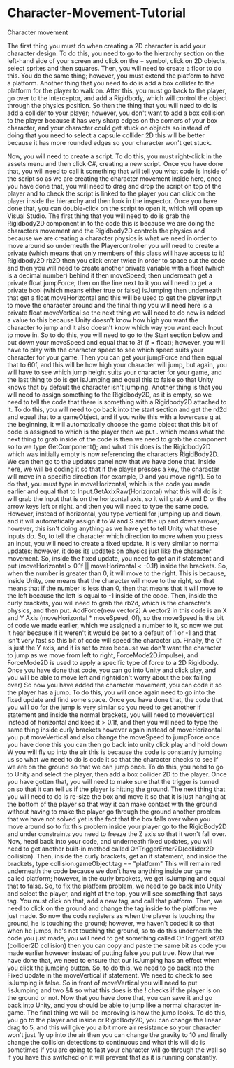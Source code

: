 # Character-Movement-Tutorial

Character movement

The first thing you must do when creating a 2D character is add your character design. To do this, you need to go to the hierarchy section on the left-hand side of your screen and click on the + symbol, click on 2D objects, select sprites and then squares. Then, you will need to create a floor to do this. You do the same thing; however, you must extend the platform to have a platform. Another thing that you need to do is add a box collider to the platform for the player to walk on. After this, you must go back to the player, go over to the interceptor, and add a Rigidbody, which will control the object through the physics position. So then the thing that you will need to do is add a collider to your player; however, you don't want to add a box collision to the player because it has very sharp edges on the corners of your box character, and your character could get stuck on objects so instead of doing that you need to select a capsule collider 2D this will be better because it has more rounded edges so your character won't get stuck.

Now, you will need to create a script. To do this, you must right-click in the assets menu and then click C#, creating a new script. Once you have done that, you will need to call it something that will tell you what code is inside of the script so as we are creating the character movement inside here, once you have done that, you will need to drag and drop the script on top of the player and to check the script is linked to the player you can click on the player inside the hierarchy and then look in the inspector.
Once you have done that, you can double-click on the script to open it, which will open up Visual Studio.
The first thing that you will need to do is grab the Rigidbody2D component in to the code this is because we are doing the characters movement and the Rigidbody2D controls the physics and because we are creating a character physics is what we need in order to move around so underneath the Playercontroller you will need to create a private (which means that only members of this class will have access to it) Rigidbody2D rb2D then you click enter twice in order to space out the code and then you will need to create another private variable with a float (which is a decimal number) behind it then moveSpeed; then underneath get a private float jumpForce; then on the line next to it you will need to get a private bool (which means either true or false) isJumping then underneath that get a float moveHorizontal and this will be used to get the player input to move the character around and the final thing you will need here is a private float moveVertical so the next thing we will need to do now is added a value to this because Unity doesn't know how high you want the character to jump and it also doesn't know which way you want each Input to move in. So to do this, you will need to go to the Start section below and put down your moveSpeed and equal that to 3f (f = float); however, you will have to play with the character speed to see which speed suits your character for your game. Then you can get your jumpForce and then equal that to 60f, and this will be how high your character will jump, but again, you will have to see which jump height suits your character for your game, and the last thing to do is get isJumping and equal this to false so that Unity knows that by default the character isn't jumping. Another thing is that you will need to assign something to the Rigidbody2D, as it is empty, so we need to tell the code that there is something with a Rigidbody2D attached to it. To do this, you will need to go back into the start section and get the rd2d and equal that to a gameObject, and if you write this with a lowercase g at the beginning, it will automatically choose the game object that this bit of code is assigned to which is the player then we put . which means what the next thing to grab inside of the code is then we need to grab the component so to we type GetComponent<RigidBody2D>(); and what this does is the Rigidbody2D which was initially empty is now referencing the characters RigidBody2D.
We can then go to the updates panel now that we have done that. Inside here, we will be coding it so that if the player presses a key, the character will move in a specific direction (for example, D and you move right). So to do that, you must type in moveHorizontal, which is the code you made earlier and equal that to Input.GetAxixRaw(Horizontal) what this will do is it will grab the Input that is on the horizontal axis, so it will grab A and D or the arrow keys left or right, and then you will need to type the same code. However, instead of horizontal, you type vertical for jumping up and down, and it will automatically assign it to W and S and the up and down arrows; however, this isn't doing anything as we have yet to tell Unity what these inputs do.
So, to tell the character which direction to move when you press an input, you will need to create a fixed update. It is very similar to normal updates; however, it does its updates on physics just like the character movement. So, inside the fixed update, you need to get an if statement and put (moveHorizontal > 0.1f || moveHorizontal < -0.1f) inside the brackets. So, when the number is greater than 0, it will move to the right. This is because, inside Unity, one means that the character will move to the right, so that means that if the number is less than 0, then that means that it will move to the left because the left is equal to -1 inside of the code.
Then, inside the curly brackets, you will need to grab the rb2d, which is the character's physics, and then put. AddForce(new vector2) A vector2 in this code is an X and Y Axis (moveHorizontal * moveSpeed, 0f), so the moveSpeed is the bit of code we made earlier, which we assigned a number to it, so now we put it hear because if it weren't it would be set to a default of 1 or -1 and that isn't very fast so this bit of code will speed the character up. Finally, the 0f is just the Y axis, and it is set to zero because we don't want the character to jump as we move from left to right, ForceMode2D.impulse), and ForceMode2D is used to apply a specific type of force to a 2D Rigidbody. Once you have done that code, you can go into Unity and click play, and you will be able to move left and right(don't worry about the box falling over)
So now you have added the character movement, you can code it so the player has a jump. To do this, you will once again need to go into the fixed update and find some space. Once you have done that, the code that you will do for the jump is very similar so you need to get another if statement and inside the normal brackets, you will need to moveVertical instead of horizontal and keep it > 0.1f, and then you will need to type the same thing inside curly brackets however again instead of moveHorizontal you put moveVertical and also change the moveSpeed to jumpForce once you have done this you can then go back into unity click play and hold down W you will fly up into the air this is because the code is constantly jumping us so what we need to do is code it so that the character checks to see if we are on the ground so that we can jump once.
To do this, you need to go to Unity and select the player, then add a box collider 2D to the player. Once you have gotten that, you will need to make sure that the trigger is turned on so that it can tell us if the player is hitting the ground. The next thing that you will need to do is re-size the box and move it so that it is just hanging at the bottom of the player so that way it can make contact with the ground without having to make the player go through the ground another problem that we have not solved yet is the fact that the box falls over when you move around so to fix this problem inside your player go to the RigidBody2D and under constraints you need to freeze the Z axis so that it won't fall over. Now, head back into your code, and underneath fixed updates, you will need to get another built-in method called OnTriggerEnter2D(collider2D collision). Then, inside the curly brackets, get an if statement, and inside the brackets, type collision.gameObject.tag == "platform" This will remain red underneath the code because we don't have anything inside our game called platform; however, in the curly brackets, we get isJumping and equal that to false.
So, to fix the platform problem, we need to go back into Unity and select the player, and right at the top, you will see something that says tag. You must click on that, add a new tag, and call that platform. Then, we need to click on the ground and change the tag inside to the platform we just made.
So now the code registers as when the player is touching the ground, he is touching the ground; however, we haven't coded it so that when he jumps, he's not touching the ground, so to do this underneath the code you just made, you will need to get something called OnTriggerExit2D (collider2D collision) then you can copy and paste the same bit as code you made earlier however instead of putting false you put true.
Now that we have done that, we need to ensure that our isJumping has an effect when you click the jumping button. So, to do this, we need to go back into the Fixed update in the moveVertical if statement. We need to check to see isJumping is false. So in front of moveVertical you will need to put !isJumping and two && so what this does is the ! checks if the player is on the ground or not. Now that you have done that, you can save it and go back into Unity, and you should be able to jump like a normal character in-game.
The final thing we will be improving is how the jump looks. To do this, you go to the player and inside or RigidBody2D, you can change the linear drag to 5, and this will give you a bit more air resistance so your character won't just fly up into the air then you can change the gravity to 10 and finally change the collision detections to continuous and what this will do is sometimes if you are going to fast your character will go through the wall so if you have this switched on it will prevent that as it is running constantly.

